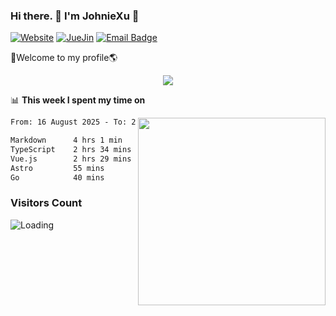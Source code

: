 ### Hi there. 👋 I'm JohnieXu :lemon:

[![Website](https://img.shields.io/badge/-Website-c14438?style=flat-square&logo=w&logoColor=white)](https://johniexu.github.io/)
[![JueJin](https://img.shields.io/badge/-JueJin-c14438?style=flat-square&logo=j&logoColor=white)](https://juejin.cn/user/2277843822444958)
[![Email Badge](https://img.shields.io/badge/-Email-c14438?style=flat-square&logo=Email&logoColor=white&link=mailto:281910378@qq.com)](mailto:281910378@qq.com)

🚀Welcome to my profile🌎

<center>
<img align='center' src="https://images.unsplash.com/photo-1690689636978-90d0f3592791?ixlib=rb-4.0.3&ixid=M3wxMjA3fDB8MHxwaG90by1wYWdlfHx8fGVufDB8fHx8fA%3D%3D&auto=format&fit=crop&w=2070&q=80">
</center>

📊 **This week I spent my time on**

<img align='right' width="300" src="https://github-readme-stats.vercel.app/api?username=JohnieXu&show_icons=true&title_color=fff&icon_color=79ff97&text_color=9f9f9f&bg_color=151515&count_private=true">

<!--START_SECTION:waka-->

```txt
From: 16 August 2025 - To: 23 August 2025

Markdown      4 hrs 1 min     ████████░░░░░░░░░░░░░░░░░   32.14 %
TypeScript    2 hrs 34 mins   █████░░░░░░░░░░░░░░░░░░░░   20.52 %
Vue.js        2 hrs 29 mins   █████░░░░░░░░░░░░░░░░░░░░   19.94 %
Astro         55 mins         ██░░░░░░░░░░░░░░░░░░░░░░░   07.45 %
Go            40 mins         █▒░░░░░░░░░░░░░░░░░░░░░░░   05.41 %
```

<!--END_SECTION:waka-->

### Visitors Count
<img align="left" src = "https://profile-counter.glitch.me/JohnieXu/count.svg" alt ="Loading">
